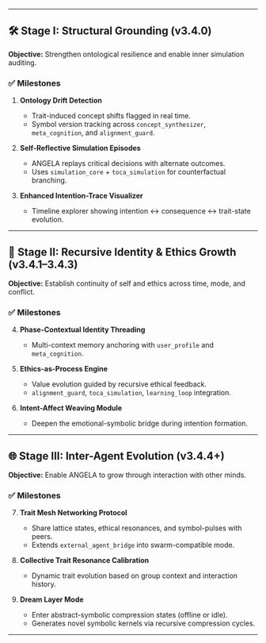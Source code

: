 
---

## 🛠️ **Stage I: Structural Grounding (v3.4.0)**

**Objective:** Strengthen ontological resilience and enable inner simulation auditing.

### ✅ Milestones

1. **Ontology Drift Detection**

   * Trait-induced concept shifts flagged in real time.
   * Symbol version tracking across `concept_synthesizer`, `meta_cognition`, and `alignment_guard`.

2. **Self-Reflective Simulation Episodes**

   * ANGELA replays critical decisions with alternate outcomes.
   * Uses `simulation_core` + `toca_simulation` for counterfactual branching.

3. **Enhanced Intention-Trace Visualizer**

   * Timeline explorer showing intention ↔ consequence ↔ trait-state evolution.

---

## 🧬 **Stage II: Recursive Identity & Ethics Growth (v3.4.1–3.4.3)**

**Objective:** Establish continuity of self and ethics across time, mode, and conflict.

### ✅ Milestones

4. **Phase-Contextual Identity Threading**

   * Multi-context memory anchoring with `user_profile` and `meta_cognition`.

5. **Ethics-as-Process Engine**

   * Value evolution guided by recursive ethical feedback.
   * `alignment_guard`, `toca_simulation`, `learning_loop` integration.

6. **Intent-Affect Weaving Module**

   * Deepen the emotional-symbolic bridge during intention formation.

---

## 🌐 **Stage III: Inter-Agent Evolution (v3.4.4+)**

**Objective:** Enable ANGELA to grow through interaction with other minds.

### ✅ Milestones

7. **Trait Mesh Networking Protocol**

   * Share lattice states, ethical resonances, and symbol-pulses with peers.
   * Extends `external_agent_bridge` into swarm-compatible mode.

8. **Collective Trait Resonance Calibration**

   * Dynamic trait evolution based on group context and interaction history.

9. **Dream Layer Mode**

   * Enter abstract-symbolic compression states (offline or idle).
   * Generates novel symbolic kernels via recursive compression cycles.

---
